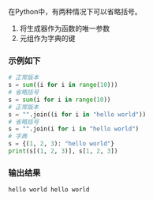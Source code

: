 在Python中，有两种情况下可以省略括号。
1. 将生成器作为函数的唯一参数
2. 元组作为字典的键

### 示例如下

```python
# 正常版本
s = sum((i for i in range(10)))
# 省略括号
s = sum(i for i in range(10))
# 正常版本
s = "".join((i for i in "hello world"))
# 省略括号
s = "".join(i for i in "hello world")
# 字典
s = {(1, 2, 3): "hello world"}
print(s[(1, 2, 3)], s[1, 2, 3])
```

### 输出结果
```python
hello world hello world
```

